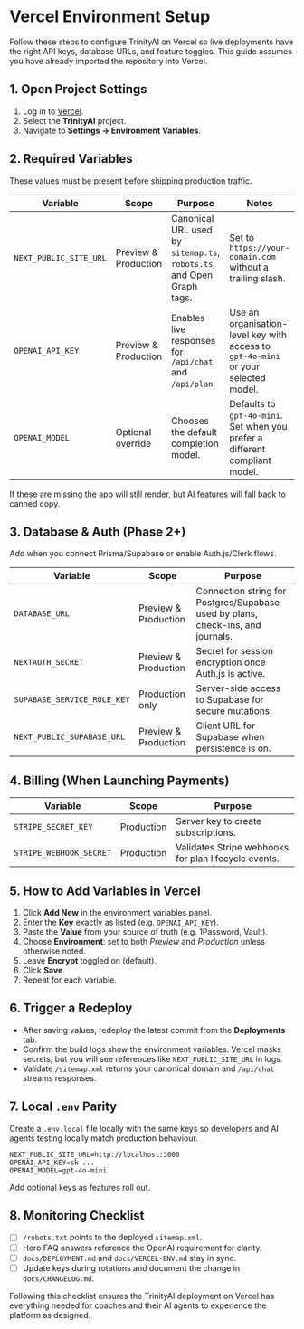 # Vercel Environment Setup

Follow these steps to configure TrinityAI on Vercel so live deployments have the right API keys, database URLs, and feature toggles. This guide assumes you have already imported the repository into Vercel.

## 1. Open Project Settings

1. Log in to [Vercel](https://vercel.com/).
2. Select the **TrinityAI** project.
3. Navigate to **Settings → Environment Variables**.

## 2. Required Variables

These values must be present before shipping production traffic.

| Variable | Scope | Purpose | Notes |
| --- | --- | --- | --- |
| `NEXT_PUBLIC_SITE_URL` | Preview & Production | Canonical URL used by `sitemap.ts`, `robots.ts`, and Open Graph tags. | Set to `https://your-domain.com` without a trailing slash. |
| `OPENAI_API_KEY` | Preview & Production | Enables live responses for `/api/chat` and `/api/plan`. | Use an organisation-level key with access to `gpt-4o-mini` or your selected model. |
| `OPENAI_MODEL` | Optional override | Chooses the default completion model. | Defaults to `gpt-4o-mini`. Set when you prefer a different compliant model. |

If these are missing the app will still render, but AI features will fall back to canned copy.

## 3. Database & Auth (Phase 2+)

Add when you connect Prisma/Supabase or enable Auth.js/Clerk flows.

| Variable | Scope | Purpose |
| --- | --- | --- |
| `DATABASE_URL` | Preview & Production | Connection string for Postgres/Supabase used by plans, check-ins, and journals. |
| `NEXTAUTH_SECRET` | Preview & Production | Secret for session encryption once Auth.js is active. |
| `SUPABASE_SERVICE_ROLE_KEY` | Production only | Server-side access to Supabase for secure mutations. |
| `NEXT_PUBLIC_SUPABASE_URL` | Preview & Production | Client URL for Supabase when persistence is on. |

## 4. Billing (When Launching Payments)

| Variable | Scope | Purpose |
| --- | --- | --- |
| `STRIPE_SECRET_KEY` | Production | Server key to create subscriptions. |
| `STRIPE_WEBHOOK_SECRET` | Production | Validates Stripe webhooks for plan lifecycle events. |

## 5. How to Add Variables in Vercel

1. Click **Add New** in the environment variables panel.
2. Enter the **Key** exactly as listed (e.g. `OPENAI_API_KEY`).
3. Paste the **Value** from your source of truth (e.g. 1Password, Vault).
4. Choose **Environment**: set to both *Preview* and *Production* unless otherwise noted.
5. Leave **Encrypt** toggled on (default).
6. Click **Save**.
7. Repeat for each variable.

## 6. Trigger a Redeploy

- After saving values, redeploy the latest commit from the **Deployments** tab.
- Confirm the build logs show the environment variables. Vercel masks secrets, but you will see references like `NEXT_PUBLIC_SITE_URL` in logs.
- Validate `/sitemap.xml` returns your canonical domain and `/api/chat` streams responses.

## 7. Local `.env` Parity

Create a `.env.local` file locally with the same keys so developers and AI agents testing locally match production behaviour.

```
NEXT_PUBLIC_SITE_URL=http://localhost:3000
OPENAI_API_KEY=sk-...
OPENAI_MODEL=gpt-4o-mini
```

Add optional keys as features roll out.

## 8. Monitoring Checklist

- [ ] `/robots.txt` points to the deployed `sitemap.xml`.
- [ ] Hero FAQ answers reference the OpenAI requirement for clarity.
- [ ] `docs/DEPLOYMENT.md` and `docs/VERCEL-ENV.md` stay in sync.
- [ ] Update keys during rotations and document the change in `docs/CHANGELOG.md`.

Following this checklist ensures the TrinityAI deployment on Vercel has everything needed for coaches and their AI agents to experience the platform as designed.
